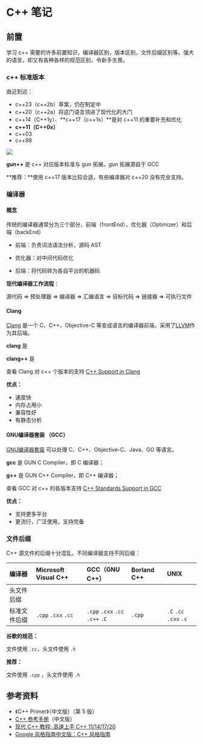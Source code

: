 # C++ 笔记

## 前置

学习 c++ 需要的许多前置知识，编译器区别，版本区别，文件后缀区别等。强大的语言，却又有各种各样的规范区别，令新手生畏。

### c++ 标准版本

由近到远：

- c++23（c++2b）草案，仍在制定中
- c++20（c++2a）将这门语言领进了现代化的大门
- c++14（C++1y）、**c++17（c++1x）**是对 c++11 的重要补充和优化
- **c++11（C++0x）**
- c++03
- c++98

![](https://file.wangsijie.top/blog/202203301547655.jpeg)



**gun++** 是 c++ 对应版本标准与 gun 拓展。gun 拓展源自于 GCC



**推荐：**使用 c++17 版本比较合适，有些编译器对 c++20 没有完全支持。

### 编译器

#### 概念

传统的编译器通常分为三个部分，前端（frontEnd），优化器（Optimizer）和后端（backEnd）

- 前端：负责词法语法分析，源码 AST

- 优化器：对中间代码优化

- 后端：将代码转为各自平台的机器码

**现代编译器工作流程**：

源代码 => 预处理器 => 编译器 => 汇编语言 => 目标代码 => 链接器 => 可执行文件

#### Clang

[Clang](https://zh.wikipedia.org/wiki/Clang) 是一个 C、C++、Objective-C 等变成语言的编译器前端，采用了[LLVM](https://zh.wikipedia.org/wiki/LLVM)作为其后端。

**clang** 是

**clang++** 是

查看 Clang 对 c++ 个版本的支持 [C++ Support in Clang](https://clang.llvm.org/cxx_status.html)

**优点：**

- 速度快
- 内存占用小
- 兼容性好
- 有静态分析

#### GNU编译器套装 （GCC）

[GNU编译器套装](https://zh.wikipedia.org/wiki/GCC) 可以处理 C、C++、Objective-C、Java、GO 等语言。

**gcc** 是 GUN C Compiler，即 C 编译器；

**g++** 是 GUN C++ Compiler，即 C++ 编译器；

查看 GCC 对 c++ 的各版本支持 [C++ Standards Support in GCC](https://gcc.gnu.org/projects/cxx-status.html#cxx20)

**优点：**

- 支持更多平台
- 更流行，广泛使用，支持完备

### 文件后缀

C++ 源文件的后缀十分混乱，不同编译器支持不同后缀：

| 编译器       | Microsoft Visual C++ | GCC（GNU C++）             | Borland C++ | UNIX              |
| :----------- | :------------------- | :------------------------- | :---------- | :---------------- |
| 头文件后缀   |                      |                            |             |                   |
| 标准文件后缀 | `.cpp` `.cxx`  `.cc` | `.cpp`  `.cxx`  `.cc`  `.c++` `.C` | `.cpp`         | `.C`  `.cc`  `.cxx`  `.c` |



**谷歌的规范：**

文件使用 `.cc`，头文件使用 `.h`

**推荐：**

文件使用 `.cpp` ，头文件使用 `.h`



## 参考资料

- 《C++ Primer》（中文版）（第 5 版）
- [C++ 参考手册](https://zh.cppreference.com/w/cpp)（中文版）
- [现代 C++ 教程: 高速上手 C++ 11/14/17/20](https://changkun.de/modern-cpp/)
- [Google 风格指南中文版：C++ 风格指南](https://zh-google-styleguide.readthedocs.io/en/latest/google-cpp-styleguide/contents/)
